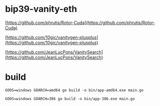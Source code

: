 # bip39-vanity-eth

[https://github.com/phrutis/Rotor-Cuda](https://github.com/phrutis/Rotor-Cuda)

[https://github.com/10gic/vanitygen-plusplus](https://github.com/10gic/vanitygen-plusplus)

[https://github.com/JeanLucPons/VanitySearch](https://github.com/JeanLucPons/VanitySearch)

# build

 `GOOS=windows GOARCH=amd64 go build -o bin/app-amd64.exe main.go`
  
 `GOOS=windows GOARCH=386 go build -o bin/app-386.exe main.go`
